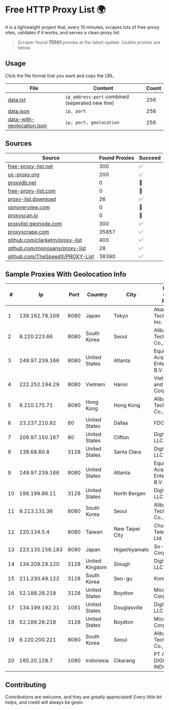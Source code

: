 
# Free HTTP Proxy List 🌍

It is a lightweight project that, every 10 minutes, scrapes lots of free-proxy sites, validates if it works, and serves a clean proxy list.


> Scraper found **75501** proxies at the latest update. Usable proxies are below.

## Usage

Click the file format that you want and copy the URL.


|File|Content|Count|
|----|-------|-----|
|[data.txt](https://raw.githubusercontent.com/themiralay/Proxy-List-World/master/data.txt)|`ip_address:port` combined (seperated new line)|256|
|[data.json](https://raw.githubusercontent.com/themiralay/Proxy-List-World/master/data.json)|`ip, port`|256|
|[data-with-geolocation.json](https://raw.githubusercontent.com/themiralay/Proxy-List-World/master/data-with-geolocation.json)|`ip, port, geolocation`|256|

## Sources

|Source|Found Proxies|Succeed|
|------|-------------|-------|
|[free-proxy-list.net](https://free-proxy-list.net)|300|✅|
|[us-proxy.org](https://www.us-proxy.org)|200|✅|
|[proxydb.net](http://proxydb.net)|0|🚫|
|[free-proxy-list.com](https://free-proxy-list.com/?page=&port=&type%5B%5D=http&type%5B%5D=https&up_time=0&search=Search)|0|🚫|
|[proxy-list.download](https://www.proxy-list.download/HTTP)|26|✅|
|[vpnoverview.com](https://vpnoverview.com/privacy/anonymous-browsing/free-proxy-servers)|0|🚫|
|[proxyscan.io](https://www.proxyscan.io)|0|🚫|
|[proxylist.geonode.com](https://proxylist.geonode.com/api/proxy-list?limit=300&page=1&sort_by=lastChecked&sort_type=desc&protocols=http,https)|300|✅|
|[proxyscrape.com](https://api.proxyscrape.com/v2/?request=displayproxies&protocol=http&timeout=10000&country=all&ssl=all&anonymity=all)|35857|✅|
|[github.com/clarketm/proxy-list](https://raw.githubusercontent.com/clarketm/proxy-list/master/proxy-list-raw.txt)|400|✅|
|[github.com/monosans/proxy-list](https://raw.githubusercontent.com/monosans/proxy-list/main/proxies/http.txt)|28|✅|
|[github.com/TheSpeedX/PROXY-List](https://raw.githubusercontent.com/TheSpeedX/PROXY-List/master/http.txt)|38390|✅|


## Sample Proxies With Geolocation Info

|#|Ip|Port|Country|City|Internet Service Provider|
|-|--|----|-------|----|-------------------------|
|1|139.162.78.109|8080|Japan|Tokyo|Akamai Technologies, Inc.|
|2|8.220.223.66|8080|South Korea|Seoul|Alibaba (US) Technology Co., Ltd.|
|3|149.97.239.166|8080|United States|Atlanta|Equinix (EMEA) Acquisition Enterprises B.V.|
|4|222.252.194.29|8080|Vietnam|Hanoi|VietNam Post and Telecom Corporation|
|5|8.210.175.71|8080|Hong Kong|Hong Kong|Alibaba (US) Technology Co., Ltd.|
|6|23.237.210.82|80|United States|Dallas|FDCservers.net|
|7|209.97.150.167|80|United States|Clifton|DigitalOcean, LLC|
|8|138.68.60.8|3128|United States|Santa Clara|DigitalOcean, LLC|
|9|149.97.239.166|8080|United States|Atlanta|Equinix (EMEA) Acquisition Enterprises B.V.|
|10|198.199.86.11|3128|United States|North Bergen|DigitalOcean, LLC|
|11|8.213.131.36|8080|South Korea|Seoul|Alibaba (US) Technology Co., Ltd.|
|12|220.134.5.4|8080|Taiwan|New Taipei City|Chunghwa Telecom Co., Ltd.|
|13|223.135.156.183|8080|Japan|Higashiyamato|So-net Corporation|
|14|134.209.29.120|3128|United Kingdom|Slough|DigitalOcean, LLC|
|15|211.230.49.122|3128|South Korea|Seo-gu|Korea Telecom|
|16|52.188.28.218|3128|United States|Boydton|Microsoft Corporation|
|17|134.199.192.31|1081|United States|Douglasville|DigitalOcean, LLC|
|18|52.188.28.218|3128|United States|Boydton|Microsoft Corporation|
|19|8.220.200.221|8080|South Korea|Seoul|Alibaba (US) Technology Co., Ltd.|
|20|160.20.128.7|1080|Indonesia|Cikarang|PT ASTI DIGITAL INDONESIA|



## Contributing

Contributions are welcome, and they are greatly appreciated! Every
little bit helps, and credit will always be given.

